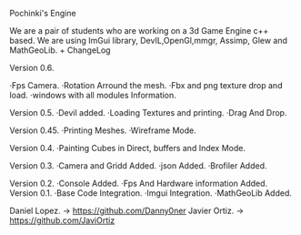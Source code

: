 Pochinki's Engine

We are a pair of students who are working on a 3d Game Engine c++ based.
We are using ImGui library, DevIL,OpenGl,mmgr, Assimp, Glew and MathGeoLib.
+
ChangeLog


Version 0.6.

·Fps Camera.
·Rotation Arround the mesh.
·Fbx and png texture drop and load.
·windows with all modules Information.


Version 0.5.
·Devil added.
·Loading Textures and printing.
·Drag And Drop.

Version 0.45.
·Printing Meshes.
·Wireframe Mode.

Version 0.4.
·Painting Cubes in Direct, buffers and Index Mode.

Version 0.3.
·Camera and Gridd Added.
·json Added.
·Brofiler Added.

Version 0.2.
·Console Added.
·Fps And Hardware information Added.
Version 0.1.
·Base Code Integration.
·Imgui Integration.
·MathGeoLib Added.


Daniel Lopez. -> https://github.com/Danny0ner
Javier Ortiz. -> https://github.com/JaviOrtiz
